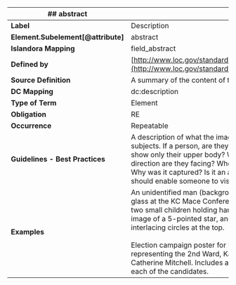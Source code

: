 | ## **abstract  <br>**              |                                                                                                                                                                                                                                                                                                                                                                                                                                                                                                     |
| ---------------------------------- | --------------------------------------------------------------------------------------------------------------------------------------------------------------------------------------------------------------------------------------------------------------------------------------------------------------------------------------------------------------------------------------------------------------------------------------------------------------------------------------------------- |
| **Label**                          | Description                                                                                                                                                                                                                                                                                                                                                                                                                                                                                         |
| **Element.Subelement[@attribute]** | abstract                                                                                                                                                                                                                                                                                                                                                                                                                                                                                            |
| **Islandora Mapping  <br>**        | field_abstract                                                                                                                                                                                                                                                                                                                                                                                                                                                                                      |
| **Defined by**                     | [http://www.loc.gov/standards/mods/userguide/abstract.html](http://www.loc.gov/standards/mods/userguide/abstract.html)                                                                                                                                                                                                                                                                                                                                                                              |
| **Source Definition**              | A summary of the content of the resource.                                                                                                                                                                                                                                                                                                                                                                                                                                                           |
| **DC Mapping**                     | dc:description                                                                                                                                                                                                                                                                                                                                                                                                                                                                                      |
| **Type of Term**                   | Element                                                                                                                                                                                                                                                                                                                                                                                                                                                                                             |
| **Obligation**                     | RE                                                                                                                                                                                                                                                                                                                                                                                                                                                                                                  |
| **Occurrence**                     | Repeatable                                                                                                                                                                                                                                                                                                                                                                                                                                                                                          |
| **Guidelines - Best Practices**    | A description of what the image depicts. Consider the subjects. If a person, are they seated or standing? Does it show only their upper body? What are they wearing? Which direction are they facing? Where was the image captured? Why was it captured? Is it an aerial shot? Etc. Your description should enable someone to visualize the image.                                                                                                                                                  |
| **Examples**                       | An unidentified man (background) holds up a circular stained glass at the KC Mace Conference. The stained glass depicts two small children holding hands in front of a heart, center image of a 5-pointed star, and the word ACME in front of two interlacing circles at the top.  <br>  <br>Election campaign poster for Freedom Inc. candidates representing the 2nd Ward, Kansas City: Bruce R. Watkins and Catherine Mitchell. Includes a black and white photograph of each of the candidates. |